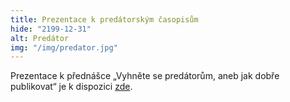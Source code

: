 ```yaml
---
title: Prezentace k predátorským časopisům
hide: "2199-12-31"
alt: Predátor
img: "/img/predator.jpg"
---
```


Prezentace k přednášce „Vyhněte se predátorům, aneb jak dobře publikovat“ je k dispozici 
[zde](/biblio/_docs/Vyhnete_se_predatorum_PdFUK_2018.pdf).
